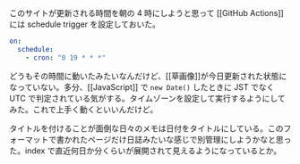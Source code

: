 このサイトが更新される時間を朝の 4 時にしようと思って [[GitHub Actions]] には schedule trigger を設定しておいた。

```yaml
on:
  schedule:
    - cron: "0 19 * * *"
```

どうもその時間に動いたみたいなんだけど、[[草画像]]が今日更新された状態になっていない。多分、[[JavaScript]] で `new Date()` したときに JST でなく UTC で判定されている気がする。タイムゾーンを設定して実行するようにしてみた。これで上手く動くといいんだけど。

タイトルを付けることが面倒な日々のメモは日付をタイトルにしている。このフォーマットで書かれたページだけ日誌みたいな感じで別管理にしようかなと思った。index で直近何日か分くらいが展開されて見えるようになっているとか。
